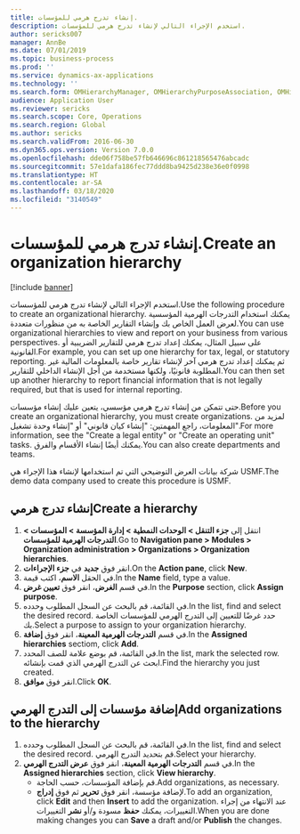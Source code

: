 ```yaml
---
title: إنشاء تدرج هرمي للمؤسسات.
description: استخدم الإجراء التالي لإنشاء تدرج هرمي للمؤسسات.
author: sericks007
manager: AnnBe
ms.date: 07/01/2019
ms.topic: business-process
ms.prod: ''
ms.service: dynamics-ax-applications
ms.technology: ''
ms.search.form: OMHierarchyManager, OMHierarchyPurposeAssociation, OMHierarchySelection, HierarchyDesigner
audience: Application User
ms.reviewer: sericks
ms.search.scope: Core, Operations
ms.search.region: Global
ms.author: sericks
ms.search.validFrom: 2016-06-30
ms.dyn365.ops.version: Version 7.0.0
ms.openlocfilehash: dde06f758be57fb646696c861218565476abcadc
ms.sourcegitcommit: 57e1dafa186fec77ddd8ba9425d238e36e0f0998
ms.translationtype: HT
ms.contentlocale: ar-SA
ms.lasthandoff: 03/18/2020
ms.locfileid: "3140549"
---
```

# <a name="create-an-organization-hierarchy"></a><span data-ttu-id="607f5-103">إنشاء تدرج هرمي للمؤسسات.</span><span class="sxs-lookup"><span data-stu-id="607f5-103">Create an organization hierarchy</span></span>

[!include [banner](../../includes/banner.md)]

<span data-ttu-id="607f5-104">استخدم الإجراء التالي لإنشاء تدرج هرمي للمؤسسات.</span><span class="sxs-lookup"><span data-stu-id="607f5-104">Use the following procedure to create an organizational hierarchy.</span></span> <span data-ttu-id="607f5-105">يمكنك استخدام التدرجات الهرمية المؤسسية لعرض العمل الخاص بك وإنشاء التقارير الخاصة به من منظورات متعددة.</span><span class="sxs-lookup"><span data-stu-id="607f5-105">You can use organizational hierarchies to view and report on your business from various perspectives.</span></span> <span data-ttu-id="607f5-106">على سبيل المثال، يمكنك إعداد تدرج هرمي للتقارير الضريبية أو القانونية.</span><span class="sxs-lookup"><span data-stu-id="607f5-106">For example, you can set up one hierarchy for tax, legal, or statutory reporting.</span></span> <span data-ttu-id="607f5-107">ثم يمكنك إعداد تدرج هرمي آخر لإنشاء تقارير خاصة بالمعلومات المالية غير المطلوبة قانونيًا، ولكنها مستخدمة من أجل الإنشاء الداخلي للتقارير.</span><span class="sxs-lookup"><span data-stu-id="607f5-107">You can then set up another hierarchy to report financial information that is not legally required, but that is used for internal reporting.</span></span> 

<span data-ttu-id="607f5-108">حتى تتمكن من إنشاء تدرج هرمي مؤسسي، يتعين عليك إنشاء مؤسسات.</span><span class="sxs-lookup"><span data-stu-id="607f5-108">Before you create an organizational hierarchy, you must create organizations.</span></span> <span data-ttu-id="607f5-109">لمزيد من المعلومات، راجع المهمتين: "إنشاء كيان قانوني" أو "إنشاء وحدة تشغيل".</span><span class="sxs-lookup"><span data-stu-id="607f5-109">For more information, see the "Create a legal entity" or "Create an operating unit" tasks.</span></span> <span data-ttu-id="607f5-110">يمكنك أيضًا إنشاء الأقسام والفرق.</span><span class="sxs-lookup"><span data-stu-id="607f5-110">You can also create departments and teams.</span></span> 

<span data-ttu-id="607f5-111">شركة بيانات العرض التوضيحي التي تم استخدامها لإنشاء هذا الإجراء هي USMF.</span><span class="sxs-lookup"><span data-stu-id="607f5-111">The demo data company used to create this procedure is USMF.</span></span>

## <a name="create-a-hierarchy"></a><span data-ttu-id="607f5-112">إنشاء تدرج هرمي</span><span class="sxs-lookup"><span data-stu-id="607f5-112">Create a hierarchy</span></span>
1. <span data-ttu-id="607f5-113">انتقل إلى **جزء التنقل > الوحدات النمطية > إدارة المؤسسة > المؤسسات > التدرجات الهرمية للمؤسسات**.</span><span class="sxs-lookup"><span data-stu-id="607f5-113">Go to **Navigation pane > Modules > Organization administration > Organizations > Organization hierarchies**.</span></span>
2. <span data-ttu-id="607f5-114">انقر فوق **جديد** في **جزء الإجراءات**.</span><span class="sxs-lookup"><span data-stu-id="607f5-114">On the **Action pane**, click **New**.</span></span>
3. <span data-ttu-id="607f5-115">في الحقل **الاسم**، اكتب قيمة.</span><span class="sxs-lookup"><span data-stu-id="607f5-115">In the **Name** field, type a value.</span></span>
4. <span data-ttu-id="607f5-116">في قسم **الغرض**، انقر فوق **تعيين غرض‬**.</span><span class="sxs-lookup"><span data-stu-id="607f5-116">In the **Purpose** section, click **Assign purpose**.</span></span>
5. <span data-ttu-id="607f5-117">في القائمة، قم بالبحث عن السجل المطلوب وحدده.</span><span class="sxs-lookup"><span data-stu-id="607f5-117">In the list, find and select the desired record.</span></span> <span data-ttu-id="607f5-118">حدد غرضًا للتعيين إلى التدرج الهرمي للمؤسسات الخاصة بك.</span><span class="sxs-lookup"><span data-stu-id="607f5-118">Select a purpose to assign to your organization hierarchy.</span></span>  
6. <span data-ttu-id="607f5-119">في قسم **التدرجات الهرمية المعينة‬**، انقر فوق **إضافة**.</span><span class="sxs-lookup"><span data-stu-id="607f5-119">In the **Assigned hierarchies** sectiom, click **Add**.</span></span>
7. <span data-ttu-id="607f5-120">في القائمة، قم بوضع علامة للصف المحدد.</span><span class="sxs-lookup"><span data-stu-id="607f5-120">In the list, mark the selected row.</span></span> <span data-ttu-id="607f5-121">ابحث عن التدرج الهرمي الذي قمت بإنشائه.</span><span class="sxs-lookup"><span data-stu-id="607f5-121">Find the hierarchy you just created.</span></span>  
8. <span data-ttu-id="607f5-122">انقر فوق **موافق**.</span><span class="sxs-lookup"><span data-stu-id="607f5-122">Click **OK**.</span></span>

## <a name="add-organizations-to-the-hierarchy"></a><span data-ttu-id="607f5-123">إضافة مؤسسات إلى التدرج الهرمي</span><span class="sxs-lookup"><span data-stu-id="607f5-123">Add organizations to the hierarchy</span></span>
1. <span data-ttu-id="607f5-124">في القائمة، قم بالبحث عن السجل المطلوب وحدده.</span><span class="sxs-lookup"><span data-stu-id="607f5-124">In the list, find and select the desired record.</span></span> <span data-ttu-id="607f5-125">قم بتحديد التدرج الهرمي.</span><span class="sxs-lookup"><span data-stu-id="607f5-125">Select your hierarchy.</span></span>  
2. <span data-ttu-id="607f5-126">في قسم **التدرجات الهرمية المعينة**، انقر فوق **عرض التدرج الهرمي**.</span><span class="sxs-lookup"><span data-stu-id="607f5-126">In the **Assigned hierarchies** section, click **View hierarchy**.</span></span>
    - <span data-ttu-id="607f5-127">قم بإضافة المؤسسات، حسب الحاجة.</span><span class="sxs-lookup"><span data-stu-id="607f5-127">Add organizations, as necessary.</span></span>  
    - <span data-ttu-id="607f5-128">لإضافة مؤسسة، انقر فوق **تحرير** ثم فوق **إدراج**.</span><span class="sxs-lookup"><span data-stu-id="607f5-128">To add an organization, click **Edit** and then **Insert** to add the organization.</span></span> <span data-ttu-id="607f5-129">عند الانتهاء من إجراء التغييرات، يمكنك **حفظ** مسودة و/أو **نشر** التغييرات.</span><span class="sxs-lookup"><span data-stu-id="607f5-129">When you are done making changes you can **Save** a draft and/or **Publish** the changes.</span></span>  

